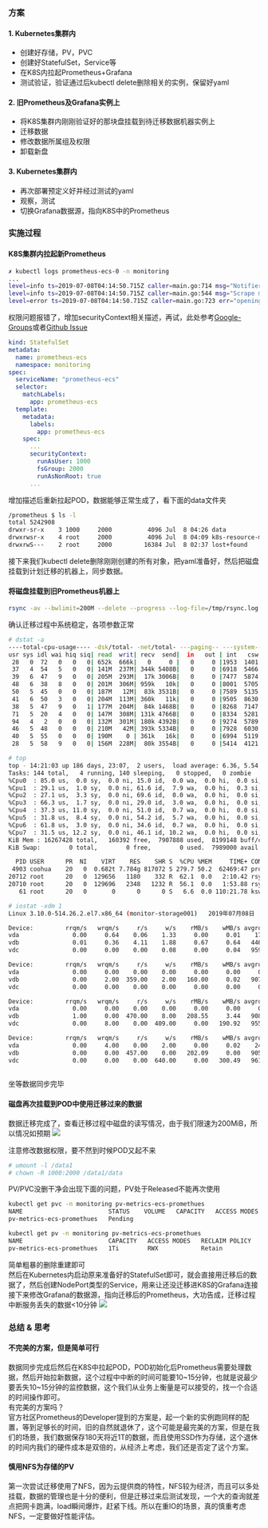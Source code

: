 ### 方案
#### 1. Kubernetes集群内
- 创建好存储，PV，PVC
- 创建好StatefulSet，Service等
- 在K8S内拉起Prometheus+Grafana
- 测试验证，验证通过后kubectl delete删除相关的实例，保留好yaml

#### 2. 旧Prometheus及Grafana实例上
- 将K8S集群内刚刚验证好的那块盘挂载到待迁移数据机器实例上
- 迁移数据
- 修改数据所属组及权限
- 卸载新盘

#### 3. Kubernetes集群内
- 再次部署预定义好并经过测试的yaml
- 观察，测试
- 切换Grafana数据源，指向K8S中的Prometheus

### 实施过程
#### K8S集群内拉起新Prometheus 
```bash
✗ kubectl logs prometheus-ecs-0 -n monitoring
...
level=info ts=2019-07-08T04:14:50.715Z caller=main.go:714 msg="Notifier manager stopped"
level=info ts=2019-07-08T04:14:50.715Z caller=main.go:544 msg="Scrape manager stopped"
level=error ts=2019-07-08T04:14:50.715Z caller=main.go:723 err="opening storage failed: mkdir data/: permission denied"
```
权限问题报错了，增加securityContext相关描述，再试，此处参考[Google-Groups](https://groups.google.com/forum/#!msg/prometheus-users/HXGNFcMqYhc/cuk7mupCAAAJ)或者[Github Issue](https://github.com/coreos/prometheus-operator/issues/830)
```yaml
kind: StatefulSet
metadata:
  name: prometheus-ecs
  namespace: monitoring
spec:
  serviceName: "prometheus-ecs"
  selector:
    matchLabels:
      app: prometheus-ecs
  template:
    metadata:
      labels:
        app: prometheus-ecs
    spec:
      ...
      securityContext:
        runAsUser: 1000
        fsGroup: 2000
        runAsNonRoot: true
      ...
```
增加描述后重新拉起POD，数据能够正常生成了，看下面的data文件夹
```bash
/prometheus $ ls -l
total 5242908
drwxr-sr-x    3 1000     2000          4096 Jul  8 04:26 data
drwxrwsr-x    4 root     2000          4096 Jul  8 04:09 k8s-resource-monitoring
drwxrwS---    2 root     2000         16384 Jul  8 02:37 lost+found
```
接下来我们kubectl delete删除刚刚创建的所有对象，把yaml准备好，然后把磁盘挂载到计划迁移的机器上，同步数据。
#### 将磁盘挂载到旧Prometheus机器上
```bash
rsync -av --bwlimit=200M --delete --progress --log-file=/tmp/rsync.log /data/coohua/prometheus/data /data1/data
```
确认迁移过程中系统稳定，各项参数正常
```bash
# dstat -a
----total-cpu-usage---- -dsk/total- -net/total- ---paging-- ---system--
usr sys idl wai hiq siq| read  writ| recv  send|  in   out | int   csw 
 28   0  72   0   0   0| 652k  666k|   0     0 |   0     0 |1953  1401 
 37   4  54   5   0   0| 141M  237M| 344k 5408B|   0     0 |6918  5466 
 39   6  47   9   0   0| 205M  293M|  17k 3006B|   0     0 |7477  5874 
 48   6  38   8   0   0| 201M  306M| 959k   10k|   0     0 |8001  5705 
 50   5  45   0   0   0| 187M   12M|  83k 3531B|   0     0 |7589  5135 
 41   6  50   3   0   0| 204M  113M| 360k   11k|   0     0 |9505  8630 
 38   5  47   9   0   1| 177M  204M|  84k 1468B|   0     0 |8268  7147 
 71   5  20   4   0   0| 147M  308M| 131k 4766B|   0     0 |8334  5281 
 94   4   2   0   0   0| 132M  301M| 180k 4392B|   0     0 |9274  5789 
 46   5  48   0   0   0| 210M   42M| 393k 5334B|   0     0 |7928  6030 
 40   5  55   0   0   0| 190M    0 | 361k   16k|   0     0 |6994  5119 
 28   5  58   9   0   0| 156M  228M|  80k 3554B|   0     0 |5414  4121 

# top
top - 14:21:03 up 186 days, 23:07,  2 users,  load average: 6.36, 5.54, 5.07
Tasks: 144 total,   4 running, 140 sleeping,   0 stopped,   0 zombie
%Cpu0  : 85.0 us,  0.0 sy,  0.0 ni, 15.0 id,  0.0 wa,  0.0 hi,  0.0 si,  0.0 st
%Cpu1  : 29.1 us,  1.0 sy,  0.0 ni, 61.6 id,  7.9 wa,  0.0 hi,  0.3 si,  0.0 st
%Cpu2  : 27.1 us,  3.3 sy,  0.0 ni, 69.6 id,  0.0 wa,  0.0 hi,  0.0 si,  0.0 st
%Cpu3  : 66.3 us,  1.7 sy,  0.0 ni, 29.0 id,  3.0 wa,  0.0 hi,  0.0 si,  0.0 st
%Cpu4  : 37.3 us, 11.0 sy,  0.0 ni, 51.0 id,  0.7 wa,  0.0 hi,  0.0 si,  0.0 st
%Cpu5  : 31.8 us,  8.4 sy,  0.0 ni, 54.2 id,  5.7 wa,  0.0 hi,  0.0 si,  0.0 st
%Cpu6  : 61.8 us,  3.0 sy,  0.0 ni, 34.6 id,  0.7 wa,  0.0 hi,  0.0 si,  0.0 st
%Cpu7  : 31.5 us, 12.2 sy,  0.0 ni, 46.1 id, 10.2 wa,  0.0 hi,  0.0 si,  0.0 st
KiB Mem : 16267428 total,   160392 free,  7907888 used,  8199148 buff/cache
KiB Swap:        0 total,        0 free,        0 used.  7989000 avail Mem 

  PID USER      PR  NI    VIRT    RES    SHR S  %CPU %MEM     TIME+ COMMAND                                                                                                                                                                   
 4903 coohua    20   0  0.682t 7.784g 817072 S 279.7 50.2  62469:47 prometheus                                                                                                                                                                
20712 root      20   0  129656   1180    332 R  62.1  0.0   2:10.42 rsync                                                                                                                                                                     
20710 root      20   0  129696   2348   1232 R  56.1  0.0   1:53.88 rsync                                                                                                                                                                     
   61 root      20   0       0      0      0 S   6.6  0.0 110:21.78 kswapd0    

# iostat -xdm 1
Linux 3.10.0-514.26.2.el7.x86_64 (monitor-storage001) 	2019年07月08日 	_x86_64_	(8 CPU)

Device:         rrqm/s   wrqm/s     r/s     w/s    rMB/s    wMB/s avgrq-sz avgqu-sz   await r_await w_await  svctm  %util
vda               0.00     0.64    0.06    1.33     0.00     0.01    17.52     0.01    7.71   23.99    6.95   0.86   0.12
vdb               0.01     0.36    4.11    1.88     0.67     0.64   446.97     0.04    7.46   10.11    1.67   1.35   0.81
vdc               0.00     0.00    0.00    0.08     0.00     0.04   959.25     0.01  179.72   32.19  179.79   1.54   0.01

Device:         rrqm/s   wrqm/s     r/s     w/s    rMB/s    wMB/s avgrq-sz avgqu-sz   await r_await w_await  svctm  %util
vda               0.00     0.00    0.00    0.00     0.00     0.00     0.00     0.00    0.00    0.00    0.00   0.00   0.00
vdb               0.00     2.00  359.00    2.00   160.00     0.02   907.79     3.16    8.33    8.37    1.00   1.34  48.50
vdc               0.00     0.00    0.00    0.00     0.00     0.00     0.00     0.00    0.00    0.00    0.00   0.00   0.00

Device:         rrqm/s   wrqm/s     r/s     w/s    rMB/s    wMB/s avgrq-sz avgqu-sz   await r_await w_await  svctm  %util
vda               0.00     0.00    0.00    0.00     0.00     0.00     0.00     0.00    0.00    0.00    0.00   0.00   0.00
vdb               1.00     0.00  470.00    8.00   208.55     3.44   908.30     4.50    9.82    9.48   30.00   1.31  62.40
vdc               0.00     8.00    0.00  409.00     0.00   190.92   955.99    68.50  154.77    0.00  154.77   1.47  60.30

Device:         rrqm/s   wrqm/s     r/s     w/s    rMB/s    wMB/s avgrq-sz avgqu-sz   await r_await w_await  svctm  %util
vda               0.00     4.00    0.00    2.00     0.00     0.02    24.00     0.00    0.50    0.00    0.50   0.50   0.10
vdb               0.00     0.00  457.00    0.00   202.09     0.00   905.65     4.32    9.48    9.48    0.00   1.33  61.00
vdc               0.00     0.00    0.00  640.00     0.00   300.49   961.58   127.32  194.03    0.00  194.03   1.56 100.10
  
```
坐等数据同步完毕
#### 磁盘再次挂载到POD中使用迁移过来的数据
数据迁移完成了，查看迁移过程中磁盘的读写情况，由于我们限速为200MiB，所以情况如预期
![](http://oss.zrbcool.top/picgo/prom-migration-01.png)

注意修改数据权限，要不然到时候POD又起不来
```bash
# umount -l /data1
# chown -R 1000:2000 /data1/data
```
PV/PVC没删干净会出现下面的问题，PV处于Released不能再次使用
```bash
kubectl get pvc -n monitoring pv-metrics-ecs-promethues
NAME                        STATUS    VOLUME   CAPACITY   ACCESS MODES   STORAGECLASS   AGE
pv-metrics-ecs-promethues   Pending   

kubectl get pv -n monitoring pv-metrics-ecs-promethues 
NAME                        CAPACITY   ACCESS MODES   RECLAIM POLICY   STATUS     CLAIM                                  STORAGECLASS   REASON   AGE
pv-metrics-ecs-promethues   1Ti        RWX            Retain           Released   monitoring/pv-metrics-ecs-promethues   disk                    3h32m
```
简单粗暴的删除重建即可  
然后在Kubernetes内启动原来准备好的StatefulSet即可，就会直接用迁移后的数据了，然后创建NodePort类型的Service，用来让还没迁移进K8S的Grafana连接
接下来修改Grafana的数据源，指向迁移后的Prometheus，大功告成，迁移过程中断服务丢失的数据<10分钟
![](http://oss.zrbcool.top/picgo/prom-migration-02.png)
### 总结 & 思考
#### 不完美的方案，但是简单可行
数据同步完成后然后在K8S中拉起POD，POD初始化后Prometheus需要处理数据，然后开始拉新数据，这个过程中中断的时间可能要10~15分钟，也就是说最少要丢失10~15分钟的监控数据，这个我们从业务上衡量是可以接受的，找一个合适的时间操作即可。  
有完美的方案吗？  
官方社区Prometheus的Developer提到的方案是，起一个新的实例跑同样的配置，等到足够长的时间，旧的自然就退休了，这个可能是最完美的方案，但是在我们的场景，我们数据保存180天将近1T的数据，而且使用SSD作为存储，这个退休的时间内我们的硬件成本是双倍的，从经济上考虑，我们还是否定了这个方案。
#### 慎用NFS为存储的PV
第一次尝试迁移使用了NFS，因为云提供商的特性，NFS较为经济，而且可以多处挂载，数据的管理也是十分的便利，但是迁移过来后测试发现，一个大的查询就差点把网卡跑满，load瞬间爆炸，赶紧下线。所以在重IO的场景，真的慎重考虑NFS，一定要做好性能评估。

